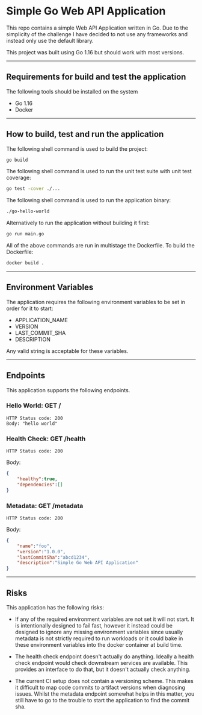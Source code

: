 # Simple Go Web API Application


This repo contains a simple Web API Application written in Go. Due to the simplicity of the challenge I have decided to not use any frameworks and instead only use the default library.

This project was built using Go 1.16 but should work with most versions.

***

## Requirements for build and test the application

The following tools should be installed on the system

- Go 1.16
- Docker

***

## How to build, test and run the application

The following shell command is used to build the project:

```bash
go build
```

The following shell command is used to run the unit test suite with unit test coverage:

```bash
go test -cover ./...
```

The following shell command is used to run the application binary:

```bash
./go-hello-world
```

Alternatively to run the application without building it first:

```bash
go run main.go
```

All of the above commands are run in multistage the Dockerfile. To build the Dockerfile:

```bash
docker build .
```

***

## Environment Variables

The application requires the following environment variables to be set in order for it to start:

- APPLICATION_NAME
- VERSION
- LAST_COMMIT_SHA
- DESCRIPTION

Any valid string is acceptable for these variables.

***

## Endpoints

This application supports the following endpoints.

### Hello World: GET /

```text
HTTP Status code: 200
Body: "hello world"
```

### Health Check: GET /health

```text
HTTP Status code: 200
```

Body:

```json
{
    "healthy":true,
    "dependencies":[]
}
```

### Metadata: GET /metadata

```text
HTTP Status code: 200
```

Body:

```json
{
    "name":"foo",
    "version":"1.0.0",
    "lastCommitSha":"abcd1234",
    "description":"Simple Go Web API Application"
}
```

***

## Risks

This application has the following risks:

- If any of the required environment variables are not set it will not start. It is intentionally designed to fail fast, however it instead could be designed to ignore any missing environment variables since usually metadata is not strictly required to run workloads or it could bake in these environment variables into the docker container at build time.

- The health check endpoint doesn't actually do anything. Ideally a health check endpoint would check downstream services are available. This provides an interface to do that, but it doesn't actually check anything.

- The current CI setup does not contain a versioning scheme. This makes it difficult to map code commits to artifact versions when diagnosing issues. Whilst the metadata endpoint somewhat helps in this matter, you still have to go to the trouble to start the application to find the commit sha.